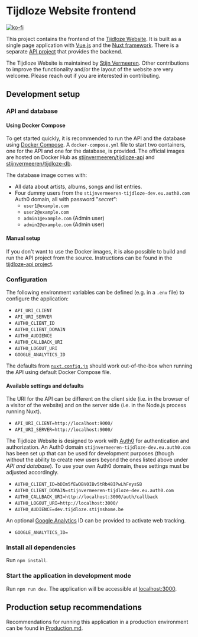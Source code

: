 # Tijdloze Website frontend

[![ko-fi](https://ko-fi.com/img/githubbutton_sm.svg)](https://ko-fi.com/N4N5UCZQG)

This project contains the frontend of the [Tijdloze Website](https://tijdloze.stijnshome.be/). It is built as a single page application with [Vue.js](https://vuejs.org/) and the [Nuxt framework](https://nuxtjs.org/). There is a separate [API project](https://github.com/stijnvermeeren/tijdloze-api) that provides the backend.

The Tijdloze Website is maintained by [Stijn Vermeeren](https://github.com/stijnvermeeren). Other contributions to improve the functionality and/or the layout of the website are very welcome. Please reach out if you are interested in contributing.

## Development setup

### API and database

#### Using Docker Compose

To get started quickly, it is recommended to run the API and the database using [Docker Compose](https://docs.docker.com/compose/). A `docker-compose.yml` file to start two containers, one for the API and one for the database, is provided. The official images are hosted on Docker Hub as [stijnvermeeren/tijdloze-api](https://hub.docker.com/repository/docker/stijnvermeeren/tijdloze-db) and [stijnvermeeren/tijdloze-db](https://hub.docker.com/repository/docker/stijnvermeeren/tijdloze-db).

The database image comes with:
- All data about artists, albums, songs and list entries.
- Four dummy users from the `stijnvermeeren-tijdloze-dev.eu.auth0.com` Auth0 domain, all with password "_secret_":
  - `user1@example.com`
  - `user2@example.com`
  - `admin1@example.com` (Admin user) 
  - `admin2@example.com` (Admin user)

#### Manual setup

If you don't want to use the Docker images, it is also possible to build and run the API project from the source. Instructions can be found in the [tijdloze-api project](https://github.com/stijnvermeeren/tijdloze-api).

### Configuration

The following environment variables can be defined (e.g. in a `.env` file) to configure the application:
- `API_URI_CLIENT`
- `API_URI_SERVER`
- `AUTH0_CLIENT_ID`
- `AUTH0_CLIENT_DOMAIN`
- `AUTH0_AUDIENCE`
- `AUTH0_CALLBACK_URI`
- `AUTH0_LOGOUT_URI`
- `GOOGLE_ANALYTICS_ID`

The defaults from [`nuxt.config.js`](./nuxt.config.js) should work out-of-the-box when running the API using default Docker Compose file.

#### Available settings and defaults

The URI for the API can be different on the client side (i.e. in the browser of a visitor of the website) and on the server side (i.e. in the Node.js process running Nuxt).
- `API_URI_CLIENT=http://localhost:9000/`
- `API_URI_SERVER=http://localhost:9000/`

The Tijdloze Website is designed to work with [Auth0](https://auth0.com/) for authentication and authorization. An Auth0 domain `stijnvermeeren-tijdloze-dev.eu.auth0.com` has been set up that can be used for development purposes (though without the ability to create new users beyond the ones listed above under _API and database_). To use your own Auth0 domain, these settings must be adjusted accordingly. 
- `AUTH0_CLIENT_ID=bDIm5fEwDBV0IBv5tRb48IPwLhFeysSB`
- `AUTH0_CLIENT_DOMAIN=stijnvermeeren-tijdloze-dev.eu.auth0.com`
- `AUTH0_CALLBACK_URI=http://localhost:3000/auth/callback`
- `AUTH0_LOGOUT_URI=http://localhost:3000/`
- `AUTH0_AUDIENCE=dev.tijdloze.stijnshome.be`

An optional [Google Analytics](https://analytics.google.com/analytics/web/#/) ID can be provided to activate web tracking.
- `GOOGLE_ANALYTICS_ID=` 

### Install all dependencies

Run `npm install`.

### Start the application in development mode

Run `npm run dev`. The application will be accessible at [localhost:3000](http://localhost:3000/).

## Production setup recommendations

Recommendations for running this application in a production environment can be found in [Production.md](Production.md). 
